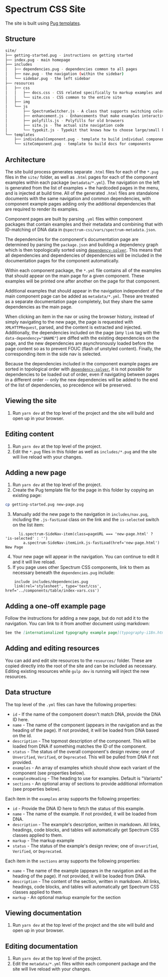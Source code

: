 # Spectrum CSS Site

The site is built using [Pug templates](https://pugjs.org/api/getting-started.html).

## Structure

```sh
site/
├── getting-started.pug - instructions on getting started
├── index.pug - main homepage
├── includes
│   ├── dependencies.pug - dependencies common to all pages
│   ├── nav.pug - the navigation (within the sidebar)
│   └── sidebar.pug - the left sidebar
├── resources
│   ├── css
│   │   ├── docs.css - CSS related specifically to markup examples and component documentation
│   │   └── site.css - CSS common to the entire site
│   ├── img
│   └── js
│       ├── SpectrumSwitcher.js - A class that supports switching colorstops
│       ├── enhancement.js - Enhancements that make examples interactive
│       ├── polyfills.js - Polyfills for old browsers
│       ├── site.js - The actual site navigation code
│       └── typekit.js - Typekit that knows how to choose large/small kits based on the language attribute
└── templates
    ├── individualComponent.pug - template to build individual component packages
    └── siteComponent.pug - template to build docs for components
```

## Architecture

The site build process generates separate `.html` files for each of the `*.pug` files in the `site/` folder, as well as `.html` pages for each of the component examples within each package (`metadata/*.yml`). The navigation on the left is generated from the list of examples + the hardcoded pages in the menu, and is injected at build time. All of the generated `.html` files are standalone documents with the same navigation and common dependencies, with component example pages adding only the additional dependencies that are required to render its examples.

Component pages are built by parsing `.yml` files within component packages that contain examples and their metadata and combining that with ID-matching of DNA data in `@spectrum-css/vars/spectrum-metadata.json`.

The dependencies for the component's documentation page are determined by parsing the `package.json` and building a dependency graph which is then topologically sorted using [`dependency-solver`](https://www.npmjs.com/package/dependency-solver). This means that all dependencies and dependencies of dependencies will be included in the documentation pages for the component automatically.

Within each component package, the `*.yml` file contains all of the examples that should appear on the main page for a given component. These examples will be printed one after another on the page for that component.

Additional examples that should appear in the navigation independent of the main component page can be added as `metadata/*.yml`. These are treated as a separate documentation page completely, but they share the same dependencies as the main page.

When clicking an item in the nav or using the browser history, instead of simply navigating to the new page, the page is requested with `XMLHTTPRequest`, parsed, and the content is extracted and injected. Additionally, the dependencies included on the page (any `link` tag with the `data-dependency="$NAME"`) are diffed with the existing dependencies on the page, and the new dependencies are asynchronously loaded before the page content so as to prevent FOUC (flash of unstyled content). Finally, the corresponding item in the side nav is selected.

Because the dependencies included in the component example pages are sorted in topological order with [`dependency-solver`](https://www.npmjs.com/package/dependency-solver), it is not possible for dependencies to be loaded out of order, even if navigating between pages in a different order -- only the new dependencies will be added to the end of the list of dependencies, so precedence will be preserved.

## Viewing the site

1. Run `yarn dev` at the top level of the project and the site will build and open up in your browser.

## Editing content

1. Run `yarn dev` at the top level of the project.
2. Edit the `*.pug` files in this folder as well as `includes/*.pug` and the site will live reload with your changes.

## Adding a new page

1. Run `yarn dev` at the top level of the project.
2. Create the Pug template file for the page in this folder by copying an existing page:

  ```sh
  cp getting-started.pug new-page.pug
  ```

3. Manually add the new page to the navigation in `includes/nav.pug`, including the `.js-fastLoad` class on the link and the `is-selected` switch on the list item:

  ```pug
        li.spectrum-SideNav-item(class=pageURL === 'new-page.html' ? 'is-selected' : '')
          a.spectrum-SideNav-itemLink.js-fastLoad(href='new-page.html') New Page
  ```

4. Your new page will appear in the navigation. You can continue to edit it and it will live reload.
5. If you page uses other Spectrum CSS components, link to them as necessary beneath the `dependencies.pug` include:

  ```pug
      include includes/dependencies.pug
      link(rel='stylesheet', type='text/css', href='../components/table/index-vars.css')
  ```

## Adding a one-off example page

Follow the instructions for adding a new page, but do not add it to the navigation. You can link to it from another document using markdown:

```markdown
See the [internationalized typography example page](typography-i18n.html) for Japanese, Han, and Arabic examples.
```

## Adding and editing resources

You can add and edit site resources to the `resources/` folder. These are copied directly into the root of the site and can be included as necessary. Editing existing resources while `gulp dev` is running will inject the new resources.

## Data structure

The top level of the `.yml` files can have the following properties:

- `id` - If the name of the component doesn't match DNA, provide the DNA ID here.
- `name` - The name of the component (appears in the navigation and as the heading of the page). If not provided, it will be loaded from DNA based on the id.
- `description` - The topmost description of the component. This will be loaded from DNA if something matches the ID of the component.
- `status` - The status of the overall component's design review; one of `Unverified`, `Verified`, or `Deprecated`. This will be pulled from DNA if not provided.
- `examples` - An array of examples which should show each variant of the component (see properties below).
- `examplesHeading` - The heading to use for examples. Default is "Variants"
- `sections` - An optional array of sections to provide additional information (see properties below).

Each item in the `examples` array supports the following properties:

- `id` - Provide the DNA ID here to fetch the status of this example.
- `name` - The name of the example. If not provided, it will be loaded from DNA.
- `description` - The example's description, written in markdown. All links, headings, code blocks, and tables will automatically get Spectrum CSS classes applied to them.
- `markup` - The markup example
- `status` - The status of the example's design review; one of `Unverified`, `Verified`, or `Deprecated`.

Each item in the `sections` array supports the following properties:

- `name` - The name of the example (appears in the navigation and as the heading of the page). If not provided, it will be loaded from DNA.
- `description` - The content of the section, written in markdown. All links, headings, code blocks, and tables will automatically get Spectrum CSS classes applied to them.
- `markup` - An optional markup example for the section

## Viewing documentation

1. Run `yarn dev` at the top level of the project and the site will build and open up in your browser.

## Editing documentation

1. Run `yarn dev` at the top level of the project.
2. Edit the `metadata/*.yml` files within each component package and the site will live reload with your changes.
